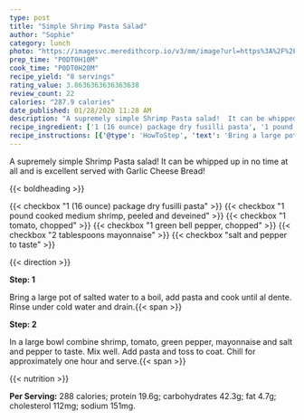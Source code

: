 ```yaml
---
type: post
title: "Simple Shrimp Pasta Salad"
author: "Sophie"
category: lunch
photo: "https://imagesvc.meredithcorp.io/v3/mm/image?url=https%3A%2F%2Fimages.media-allrecipes.com%2Fuserphotos%2F2069511.jpg"
prep_time: "P0DT0H10M"
cook_time: "P0DT0H20M"
recipe_yield: "8 servings"
rating_value: 3.8636363636363638
review_count: 22
calories: "287.9 calories"
date_published: 01/28/2020 11:28 AM
description: "A supremely simple Shrimp Pasta salad!  It can be whipped up in no time at all and is excellent served with Garlic Cheese Bread!"
recipe_ingredient: ['1 (16 ounce) package dry fusilli pasta', '1 pound cooked medium shrimp, peeled and deveined', '1 tomato, chopped', '1 green bell pepper, chopped', '2 tablespoons mayonnaise', 'salt and pepper to taste']
recipe_instructions: [{'@type': 'HowToStep', 'text': 'Bring a large pot of salted water to a boil, add pasta and cook until al dente. Rinse under cold water and drain.\n'}, {'@type': 'HowToStep', 'text': 'In a large bowl combine shrimp, tomato, green pepper, mayonnaise and salt and pepper to taste. Mix well. Add pasta and toss to coat. Chill for approximately one hour and serve.\n'}]
---
```


A supremely simple Shrimp Pasta salad!  It can be whipped up in no time at all and is excellent served with Garlic Cheese Bread! 

{{< boldheading >}}

{{< checkbox "1 (16 ounce) package dry fusilli pasta" >}}
{{< checkbox "1 pound cooked medium shrimp, peeled and deveined" >}}
{{< checkbox "1  tomato, chopped" >}}
{{< checkbox "1  green bell pepper, chopped" >}}
{{< checkbox "2 tablespoons mayonnaise" >}}
{{< checkbox "salt and pepper to taste" >}}


{{< direction >}}

**Step: 1**

Bring a large pot of salted water to a boil, add pasta and cook until al dente. Rinse under cold water and drain.{{< span >}}

**Step: 2**

In a large bowl combine shrimp, tomato, green pepper, mayonnaise and salt and pepper to taste. Mix well. Add pasta and toss to coat. Chill for approximately one hour and serve.{{< span >}}

{{< nutrition >}}

**Per Serving:** 288 calories; protein 19.6g; carbohydrates 42.3g; fat 4.7g; cholesterol 112mg; sodium 151mg.